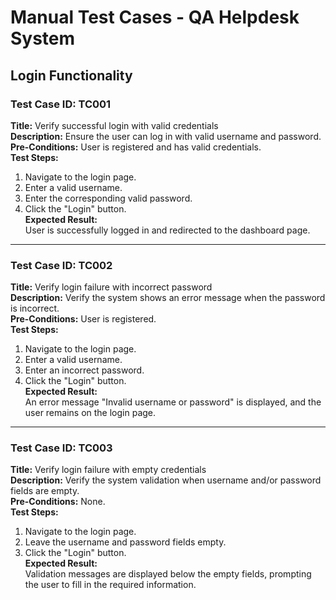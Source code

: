 # Manual Test Cases - QA Helpdesk System

## Login Functionality

### Test Case ID: TC001  
**Title:** Verify successful login with valid credentials  
**Description:** Ensure the user can log in with valid username and password.  
**Pre-Conditions:** User is registered and has valid credentials.  
**Test Steps:**  
1. Navigate to the login page.  
2. Enter a valid username.  
3. Enter the corresponding valid password.  
4. Click the "Login" button.  
**Expected Result:**  
User is successfully logged in and redirected to the dashboard page.  

---

### Test Case ID: TC002  
**Title:** Verify login failure with incorrect password  
**Description:** Verify the system shows an error message when the password is incorrect.  
**Pre-Conditions:** User is registered.  
**Test Steps:**  
1. Navigate to the login page.  
2. Enter a valid username.  
3. Enter an incorrect password.  
4. Click the "Login" button.  
**Expected Result:**  
An error message "Invalid username or password" is displayed, and the user remains on the login page.  

---

### Test Case ID: TC003  
**Title:** Verify login failure with empty credentials  
**Description:** Verify the system validation when username and/or password fields are empty.  
**Pre-Conditions:** None.  
**Test Steps:**  
1. Navigate to the login page.  
2. Leave the username and password fields empty.  
3. Click the "Login" button.  
**Expected Result:**  
Validation messages are displayed below the empty fields, prompting the user to fill in the required information.  
